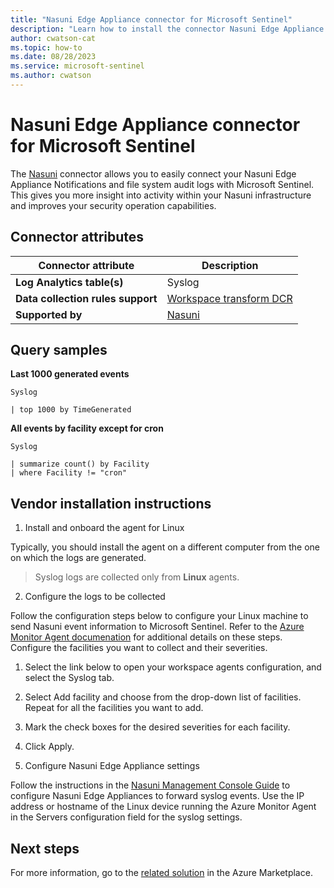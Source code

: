 ```yaml
---
title: "Nasuni Edge Appliance connector for Microsoft Sentinel"
description: "Learn how to install the connector Nasuni Edge Appliance to connect your data source to Microsoft Sentinel."
author: cwatson-cat
ms.topic: how-to
ms.date: 08/28/2023
ms.service: microsoft-sentinel
ms.author: cwatson
---
```


# Nasuni Edge Appliance connector for Microsoft Sentinel

The [Nasuni](https://www.nasuni.com/) connector allows you to easily connect your Nasuni Edge Appliance Notifications and file system audit logs with Microsoft Sentinel. This gives you more insight into activity within your Nasuni infrastructure and improves your security operation capabilities.

## Connector attributes

| Connector attribute | Description |
| --- | --- |
| **Log Analytics table(s)** | Syslog<br/> |
| **Data collection rules support** | [Workspace transform DCR](/azure/azure-monitor/logs/tutorial-workspace-transformations-portal) |
| **Supported by** | [Nasuni](https://github.com/nasuni-labs/Azure-Sentinel) |

## Query samples

**Last 1000 generated events**
   ```kusto
Syslog
            
   | top 1000 by TimeGenerated
   ```

**All events by facility except for cron**
   ```kusto
Syslog
            
   | summarize count() by Facility 
   | where Facility != "cron"
   ```



## Vendor installation instructions

1. Install and onboard the agent for Linux

Typically, you should install the agent on a different computer from the one on which the logs are generated.

>  Syslog logs are collected only from **Linux** agents.


2. Configure the logs to be collected

Follow the configuration steps below to configure your Linux machine to send Nasuni event information to Microsoft Sentinel. Refer to the [Azure Monitor Agent documenation](/azure/azure-monitor/agents/agents-overview) for additional details on these steps.
Configure the facilities you want to collect and their severities.
1. Select the link below to open your workspace agents configuration, and select the Syslog tab.
2. Select Add facility and choose from the drop-down list of facilities. Repeat for all the facilities you want to add.
3. Mark the check boxes for the desired severities for each facility.
4. Click Apply.



3. Configure Nasuni Edge Appliance settings

Follow the instructions in the [Nasuni Management Console Guide](https://view.highspot.com/viewer/629a633ae5b4caaf17018daa?iid=5e6fbfcbc7143309f69fcfcf) to configure Nasuni Edge Appliances to forward syslog events. Use the IP address or hostname of the Linux device running the Azure Monitor Agent in the Servers configuration field for the syslog settings.



## Next steps

For more information, go to the [related solution](https://azuremarketplace.microsoft.com/en-us/marketplace/apps/nasunicorporation.nasuni-sentinel?tab=Overview) in the Azure Marketplace.
